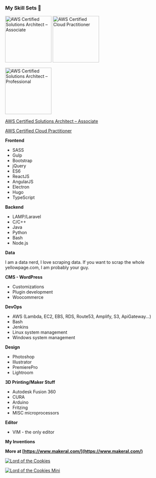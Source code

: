 ### My Skill Sets 👋

<a href="https://www.youracclaim.com/badges/20cc3cd4-a9fc-4494-bf33-689be3ad736a" target="blank"><img src="https://images.credly.com/size/680x680/images/0e284c3f-5164-4b21-8660-0d84737941bc/image.png" width="150" alt="AWS Certified Solutions Architect – Associate"/></a>
<a href="https://www.youracclaim.com/earner/earned/badge/f59e9bd8-833c-451f-a70b-644584676365" target="_blank"><img src="https://images.credly.com/size/680x680/images/00634f82-b07f-4bbd-a6bb-53de397fc3a6/image.png" width="150" alt="AWS Certified Cloud Practitioner"/></a>

<a href="https://www.youracclaim.com/earner/earned/badge/f59e9bd8-833c-451f-a70b-644584676365" target="_blank"><img src="https://images.credly.com/size/680x680/images/2d84e428-9078-49b6-a804-13c15383d0de/image.png" width="150" alt="AWS Certified Solutions Architect – Professional"/></a>

[AWS Certified Solutions Architect – Associate](https://www.youracclaim.com/badges/20cc3cd4-a9fc-4494-bf33-689be3ad736a)

[AWS Certified Cloud Practitioner](https://www.youracclaim.com/earner/earned/badge/f59e9bd8-833c-451f-a70b-644584676365)

**Frontend**
* SASS
* Gulp
* Bootstrap
* jQuery
* ES6
* ReactJS
* AngularJS
* Electron
* Hugo
* TypeScript

**Backend**
* LAMP/Laravel
* C/C++
* Java
* Python
* Bash
* Node.js

**Data**

I am a data nerd, I love scraping data. If you want to scrap the whole yellowpage.com, I am probably your guy. 

**CMS - WordPress**
* Customizations
* Plugin development
* Woocommerce

**DevOps**
* AWS (Lambda, EC2, EBS, RDS, Route53, Amplify, S3, ApiGateway...)
* Bash
* Jenkins
* Linux system management
* Windows system management

**Design**
* Photoshop
* Illustrator
* PremierePro
* Lightroom

**3D Printing/Maker Stuff**
* Autodesk Fusion 360
* CURA
* Arduino
* Fritzing
* MISC microprocessors

**Editor**
* VIM - the only editor<br>

**My Inventions**

**More at [https://www.makeral.com/](https://www.makeral.com/)**

[![Lord of the Cookies](https://azhao-public-tmp.s3.amazonaws.com/lord-of-the-cookies-mini.png)](https://www.youtube.com/watch?v=o0YrMbp4rdM "Lord of the Cookies")


[![Lord of the Cookies Mini](https://azhao-public-tmp.s3.amazonaws.com/lord-of-the-cookies.png)](https://www.youtube.com/watch?v=iOlXImnJAwg "Lord of the Cookies Mini")
